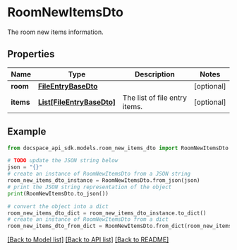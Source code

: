 # RoomNewItemsDto
The room new items information.

## Properties

Name | Type | Description | Notes
------------ | ------------- | ------------- | -------------
**room** | [**FileEntryBaseDto**](FileEntryBaseDto.md) |  | [optional] 
**items** | [**List[FileEntryBaseDto]**](FileEntryBaseDto.md) | The list of file entry items. | [optional] 

## Example

```python
from docspace_api_sdk.models.room_new_items_dto import RoomNewItemsDto

# TODO update the JSON string below
json = "{}"
# create an instance of RoomNewItemsDto from a JSON string
room_new_items_dto_instance = RoomNewItemsDto.from_json(json)
# print the JSON string representation of the object
print(RoomNewItemsDto.to_json())

# convert the object into a dict
room_new_items_dto_dict = room_new_items_dto_instance.to_dict()
# create an instance of RoomNewItemsDto from a dict
room_new_items_dto_from_dict = RoomNewItemsDto.from_dict(room_new_items_dto_dict)
```
[[Back to Model list]](../README.md#documentation-for-models) [[Back to API list]](../README.md#documentation-for-api-endpoints) [[Back to README]](../README.md)


